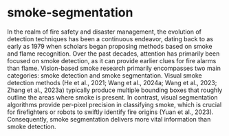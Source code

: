 # smoke-segmentation
In the realm of fire safety and disaster management, the evolution of detection techniques has been a continuous endeavor, dating back to as early as 1979 when scholars began proposing methods based on smoke and flame recognition. Over the past decades, attention has primarily been focused on smoke detection, as it can provide earlier clues for fire alarms than flame. Vision-based smoke research primarily encompasses two main categories: smoke detection and smoke segmentation. Visual smoke detection methods (He et al., 2021; Wang et al., 2024a; Wang et al., 2023; Zhang et al., 2023a) typically produce multiple bounding boxes that roughly outline the areas where smoke is present. In contrast, visual segmentation algorithms provide per-pixel precision in classifying smoke, which is crucial for firefighters or robots to swiftly identify fire origins (Yuan et al., 2023). Consequently, smoke segmentation delivers more vital information than smoke detection.
